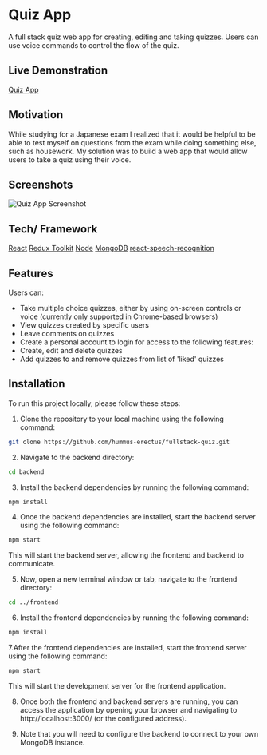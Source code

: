 # Quiz App

A full stack quiz web app for creating, editing and taking quizzes. Users can use voice commands to control the flow of the quiz.

## Live Demonstration
[Quiz App](https://quizapp.fly.dev/)

## Motivation

While studying for a Japanese exam I realized that it would be helpful to be able to test myself on questions from the exam while doing something else, such as housework. My solution was to build a web app that would allow users to take a quiz using their voice.

## Screenshots
![Quiz App Screenshot](https://findrob.netlify.app/assets/quizScreen-84fc2e92.webp)

## Tech/ Framework
[React](https://react.dev/)
[Redux Toolkit](https://redux-toolkit.js.org/)
[Node](https://nodejs.org/)
[MongoDB](https://www.mongodb.com/)
[react-speech-recognition](https://github.com/JamesBrill/react-speech-recognition)

## Features
Users can:
- Take multiple choice quizzes, either by using on-screen controls or voice (currently only supported in Chrome-based browsers)
- View quizzes created by specific users
- Leave comments on quizzes
- Create a personal account to login for access to the following features:
- Create, edit and delete quizzes
- Add quizzes to and remove quizzes from list of 'liked' quizzes

## Installation

To run this project locally, please follow these steps:

1. Clone the repository to your local machine using the following command:

```bash
git clone https://github.com/hummus-erectus/fullstack-quiz.git
```
2. Navigate to the backend directory:
```bash
cd backend
```
3. Install the backend dependencies by running the following command:

```bash
npm install
```
4. Once the backend dependencies are installed, start the backend server using the following command:
```bash
npm start
```
This will start the backend server, allowing the frontend and backend to communicate.

5. Now, open a new terminal window or tab, navigate to the frontend directory:
```bash
cd ../frontend
```
6. Install the frontend dependencies by running the following command:
```bash
npm install
```
7.After the frontend dependencies are installed, start the frontend server using the following command:
```bash
npm start
```
This will start the development server for the frontend application.

8. Once both the frontend and backend servers are running, you can access the application by opening your browser and navigating to http://localhost:3000/ (or the configured address).

9. Note that you will need to configure the backend to connect to your own MongoDB instance.